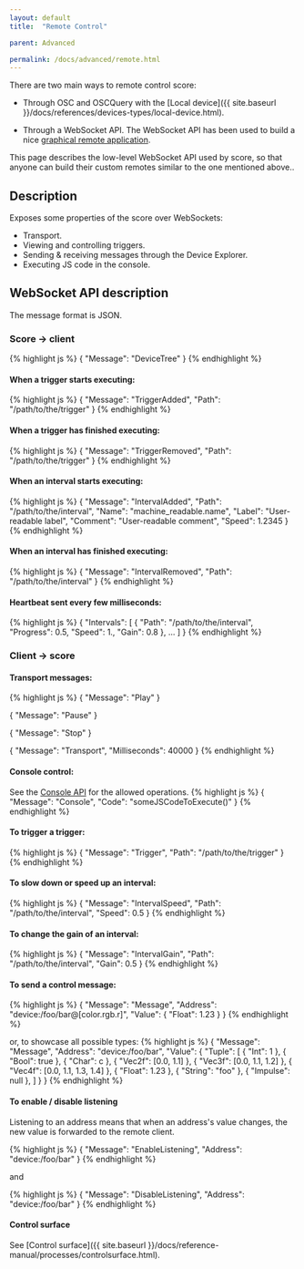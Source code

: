 ```yaml
---
layout: default
title:  "Remote Control"

parent: Advanced

permalink: /docs/advanced/remote.html
---
```


There are two main ways to remote control score:

- Through OSC and OSCQuery with the [Local device]({{ site.baseurl }}/docs/references/devices-types/local-device.html).

- Through a WebSocket API. The WebSocket API has been used to build a nice [graphical remote application](https://github.com/iscore-pfa/qml-remote).

This page describes the low-level WebSocket API used by score, so that anyone can build their custom
remotes similar to the one mentioned above..

## Description
Exposes some properties of the score over WebSockets:
* Transport.
* Viewing and controlling triggers.
* Sending & receiving messages through the Device Explorer.
* Executing JS code in the console.

## WebSocket API description

The message format is JSON.

### Score -> client

{% highlight js %}
{
    "Message": "DeviceTree"
}
{% endhighlight %}


#### When a trigger starts executing:
{% highlight js %}
{
    "Message": "TriggerAdded",
    "Path": "/path/to/the/trigger"
}
{% endhighlight %}

#### When a trigger has finished executing:
{% highlight js %}
{
    "Message": "TriggerRemoved",
    "Path": "/path/to/the/trigger"
}
{% endhighlight %}

#### When an interval starts executing:
{% highlight js %}
{
    "Message": "IntervalAdded",
    "Path": "/path/to/the/interval",
    "Name": "machine_readable.name",
    "Label": "User-readable label",
    "Comment": "User-readable comment",
    "Speed": 1.2345
}
{% endhighlight %}

#### When an interval has finished executing:
{% highlight js %}
{
    "Message": "IntervalRemoved",
    "Path": "/path/to/the/interval"
}
{% endhighlight %}

#### Heartbeat sent every few milliseconds:
{% highlight js %}
{
    "Intervals": [ {
        "Path": "/path/to/the/interval",
        "Progress": 0.5,
        "Speed": 1.,
        "Gain": 0.8
    }, ...
    ]
}
{% endhighlight %}


### Client -> score

#### Transport messages:

{% highlight js %}
{ "Message": "Play" }

{ "Message": "Pause" }

{ "Message": "Stop" }

{
    "Message": "Transport",
    "Milliseconds": 40000
}
{% endhighlight %}

#### Console control:

See the [Console API](console.html) for the allowed operations.
{% highlight js %}
{
  "Message": "Console",
  "Code": "someJSCodeToExecute()"
}
{% endhighlight %}

#### To trigger a trigger:
{% highlight js %}
{
    "Message": "Trigger",
    "Path": "/path/to/the/trigger"
}
{% endhighlight %}

#### To slow down or speed up an interval:
{% highlight js %}
{
    "Message": "IntervalSpeed",
    "Path": "/path/to/the/interval",
    "Speed": 0.5
}
{% endhighlight %}

#### To change the gain of an interval:
{% highlight js %}
{
    "Message": "IntervalGain",
    "Path": "/path/to/the/interval",
    "Gain": 0.5
}
{% endhighlight %}

#### To send a control message:
{% highlight js %}
{
    "Message": "Message",
    "Address": "device:/foo/bar@[color.rgb.r]",
    "Value": {
        "Float": 1.23
    }
}
{% endhighlight %}

or, to showcase all possible types:
{% highlight js %}
{
    "Message": "Message",
    "Address": "device:/foo/bar",
    "Value": {
        "Tuple": [
            { "Int": 1 },
            { "Bool": true },
            { "Char": c },
            { "Vec2f": [0.0, 1.1] },
            { "Vec3f": [0.0, 1.1, 1.2] },
            { "Vec4f": [0.0, 1.1, 1.3, 1.4] },
            { "Float": 1.23 },
            { "String": "foo" },
            { "Impulse": null },
        ]
    }
}
{% endhighlight %}

#### To enable / disable listening

Listening to an address means that when an address's value changes, the
new value is forwarded to the remote client.

{% highlight js %}
{
    "Message": "EnableListening",
    "Address": "device:/foo/bar"
}
{% endhighlight %}

and

{% highlight js %}
{
    "Message": "DisableListening",
    "Address": "device:/foo/bar"
}
{% endhighlight %}


#### Control surface

See [Control surface]({{ site.baseurl }}/docs/reference-manual/processes/controlsurface.html).